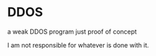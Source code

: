 # DDOS
a weak DDOS program just proof of concept

I am not responsible for whatever is done with it.
